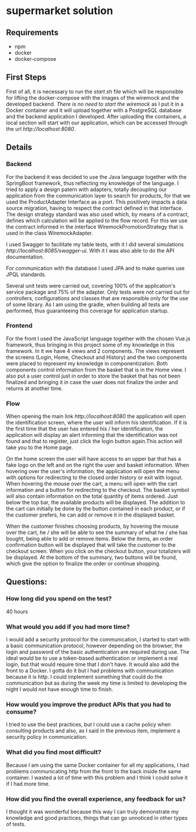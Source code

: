 # supermarket solution

## Requirements
- npm
- docker
- docker-compose

## First Steps
First of all, it is necessary to run the *start.sh* file which will be responsible for lifting the docker-compose with the images of the wiremock and the developed backend. *There is no need to start the wiremock* as I put it in a Docker container and it will upload together with a PostgreSQL database and the backend application I developed. After uploading the containers, a local section will start with our application, which can be accessed through the url *http://localhost:8080*.

## Details
### Backend
For the backend it was decided to use the Java language together with the SpringBoot framework, thus reflecting my knowledge of the language. I tried to apply a design patern with adapters, totally decoupling our application from the communication layer to search for products, for that we used the ProductAdapter Interface as a port. This positively impacts a data source migration, having to respect the contract defined in that interface. The design strategy standard was also used which, by means of a contract, defines which calculation will be applied to the flow record. For this we use the contract informed in the interface WiremockPromotionStrategy that is used in the class WiremockAdapter.

I used Swagger to facilitate my table tests, with it I did several simulations *http://localhost:8085/swagger-ui*. With it I was also able to do the API documentation. 

For communication with the database I used JPA and to make queries use JPQL standards.

Several unit tests were carried out, covering 100% of the application's service package and 75% of the adapter. Only tests were not carried out for controllers, configurations and classes that are responsible only for the use of some library. As I am using the gradle, when building all tests are performed, thus guaranteeing this coverage for application startup.

### Frontend
For the front I used the JavaScript language together with the chosen Vue.js framework, thus bringing in this project some of my knowledge in this framework. In it we have 4 views and 2 components. The views represent the screens (Login, Home, Checkout and History) and the two components were placed to represent my knowledge in componentization. Both components control information from the basket that is in the Home view. I also put a user control just in order to store the basket that has not been finalized and bringing it in case the user does not finalize the order and returns at another time.

### Flow
When opening the main link *http://localhost:8080* the application will open the identification screen, where the user will inform his identification. If it is the first time that the user has entered his / her identification, the application will display an alert informing that the identification was not found and that to register, just click the login button again.This action will take you to the Home page.

On the home screen the user will have access to an upper bar that has a fake logo on the left and on the right the user and basket information. When hovering over the user's information, the application will open the menu with options for redirecting to the closed order history or exit with logout. When hovering the mouse over the cart, a menu will open with the cart information and a button for redirecting to the checkout. The basket symbol will also contain information on the total quantity of items ordered. Just below the top bar, the available products will be displayed. The addition to the cart can initially be done by the button contained in each product, or if the customer prefers, he can add or remove it in the displayed basket.

When the customer finishes choosing products, by hovering the mouse over the cart, he / she will be able to see the summary of what he / she has bought, being able to add or remove items. Below the items, an order confirmation button will be displayed that will take the customer to the checkout screen. When you click on the checkout button, your totalizers will be displayed. At the bottom of the summary, two buttons will be found, which give the option to finalize the order or continue shopping.

## Questions:
### How long did you spend on the test?
40 hours

### What would you add if you had more time?
I would add a security protocol for the communication, I started to start with a basic communication protocol, however depending on the browser, the login and password of the basic authentication are required during use. The ideal would be to use a token-based authentication or implement a real login, but that would require time that I don't have. It would also add the front to a Docker. I gotta do it but I had problems with communication because it is http. I could implement something that could do the communication but as during the week my time is limited to developing the night I would not have enough time to finish.

### How would you improve the product APIs that you had to consume?
I tried to use the best practices, but I could use a cache policy when consulting products and also, as I said in the previous item, implement a security policy in communication.

### What did you find most difficult?
Because I am using the same Docker container for all my applications, I had problems communicating http from the front to the back inside the same container. I wasted a lot of time with this problem and I think I could solve it if I had more time.

### How did you find the overall experience, any feedback for us?
I thought it was wonderful because this way I can truly demonstrate my knowledge and good practices, things that can go unnoticed in other types of tests.
